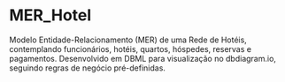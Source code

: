 # MER_Hotel
Modelo Entidade-Relacionamento (MER) de uma Rede de Hotéis, contemplando funcionários, hotéis, quartos, hóspedes, reservas e pagamentos. Desenvolvido em DBML para visualização no dbdiagram.io, seguindo regras de negócio pré-definidas.
